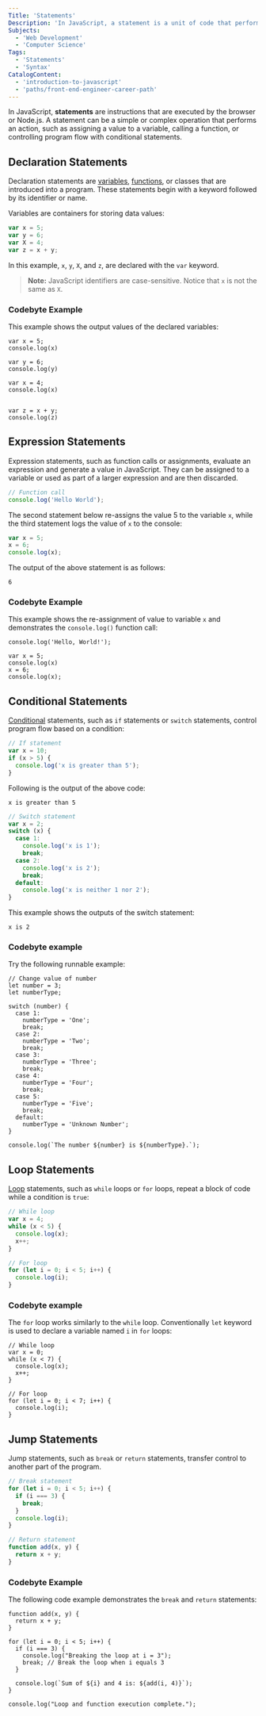 ```yaml
---
Title: 'Statements'
Description: 'In JavaScript, a statement is a unit of code that performs a specific action or task.'
Subjects:
  - 'Web Development'
  - 'Computer Science'
Tags:
  - 'Statements'
  - 'Syntax'
CatalogContent:
  - 'introduction-to-javascript'
  - 'paths/front-end-engineer-career-path'
---
```


In JavaScript, **statements** are instructions that are executed by the browser or Node.js. A statement can be a simple or complex operation that performs an action, such as assigning a value to a variable, calling a function, or controlling program flow with conditional statements.

## Declaration Statements

Declaration statements are [variables](https://www.codecademy.com/resources/docs/javascript/variables), [functions](https://www.codecademy.com/resources/docs/javascript/functions), or classes that are introduced into a program. These statements begin with a keyword followed by its identifier or name.

Variables are containers for storing data values:

```js
var x = 5;
var y = 6;
var X = 4;
var z = x + y;
```

In this example, `x`, `y`, `X`, and `z`, are declared with the `var` keyword.

> **Note:** JavaScript identifiers are case-sensitive. Notice that `x` is not the same as `X`.

### Codebyte Example

This example shows the output values of the declared variables:

```codebyte/js
var x = 5;
console.log(x)

var y = 6;
console.log(y)

var x = 4;
console.log(x)


var z = x + y;
console.log(z)
```

## Expression Statements

Expression statements, such as function calls or assignments, evaluate an expression and generate a value in JavaScript. They can be assigned to a variable or used as part of a larger expression and are then discarded.

```js
// Function call
console.log('Hello World');
```

The second statement below re-assigns the value 5 to the variable `x`, while the third statement logs the value of `x` to the console:

```js
var x = 5;
x = 6;
console.log(x);
```

The output of the above statement is as follows:

```shell
6
```

### Codebyte Example

This example shows the re-assignment of value to variable `x` and demonstrates the `console.log()` function call:

```codebyte/js
console.log('Hello, World!');

var x = 5;
console.log(x)
x = 6;
console.log(x);
```

## Conditional Statements

[Conditional](https://www.codecademy.com/resources/docs/javascript/conditionals) statements, such as `if` statements or `switch` statements, control program flow based on a condition:

```js
// If statement
var x = 10;
if (x > 5) {
  console.log('x is greater than 5');
}
```

Following is the output of the above code:

```shell
x is greater than 5
```

```js
// Switch statement
var x = 2;
switch (x) {
  case 1:
    console.log('x is 1');
    break;
  case 2:
    console.log('x is 2');
    break;
  default:
    console.log('x is neither 1 nor 2');
}
```

This example shows the outputs of the switch statement:

```shell
x is 2
```

### Codebyte example

Try the following runnable example:

```codebyte/js
// Change value of number
let number = 3;
let numberType;

switch (number) {
  case 1:
    numberType = 'One';
    break;
  case 2:
    numberType = 'Two';
    break;
  case 3:
    numberType = 'Three';
    break;
  case 4:
    numberType = 'Four';
    break;
  case 5:
    numberType = 'Five';
    break;
  default:
    numberType = 'Unknown Number';
}

console.log(`The number ${number} is ${numberType}.`);
```

## Loop Statements

[Loop](https://www.codecademy.com/resources/docs/javascript/loops) statements, such as `while` loops or `for` loops, repeat a block of code while a condition is `true`:

```js
// While loop
var x = 4;
while (x < 5) {
  console.log(x);
  x++;
}

// For loop
for (let i = 0; i < 5; i++) {
  console.log(i);
}
```

### Codebyte example

The `for` loop works similarly to the `while` loop. Conventionally `let` keyword is used to declare a variable named `i` in `for` loops:

```codebyte/js
// While loop
var x = 0;
while (x < 7) {
  console.log(x);
  x++;
}

// For loop
for (let i = 0; i < 7; i++) {
  console.log(i);
}
```

## Jump Statements

Jump statements, such as `break` or `return` statements, transfer control to another part of the program.

```js
// Break statement
for (let i = 0; i < 5; i++) {
  if (i === 3) {
    break;
  }
  console.log(i);
}

// Return statement
function add(x, y) {
  return x + y;
}
```

### Codebyte Example

The following code example demonstrates the `break` and `return` statements:

```codebyte/js
function add(x, y) {
  return x + y;
}

for (let i = 0; i < 5; i++) {
  if (i === 3) {
    console.log("Breaking the loop at i = 3");
    break; // Break the loop when i equals 3
  }

  console.log(`Sum of ${i} and 4 is: ${add(i, 4)}`);
}

console.log("Loop and function execution complete.");
```
